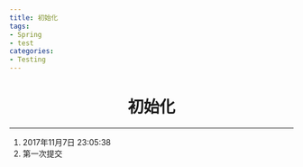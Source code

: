 ```yaml
---
title: 初始化
tags:
- Spring
- test
categories: 
- Testing
---
```


# <center>初始化

----------
1. 2017年11月7日 23:05:38
2. 第一次提交 